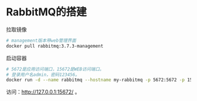 # RabbitMQ的搭建

拉取镜像
```bash
# management版本带web管理界面
docker pull rabbitmq:3.7.3-management
```

启动容器
```bash
# 5672是应用访问端口，15672是WEB访问端口。
# 登录用户名admin，密码123456。
docker run -d --name rabbitmq --hostname my-rabbitmq -p 5672:5672 -p 15672:15672 -e RABBITMQ_DEFAULT_USER=admin -e RABBITMQ_DEFAULT_PASS=123456 rabbitmq:3.7.3-management
```

访问：http://127.0.0.1:15672/ 。